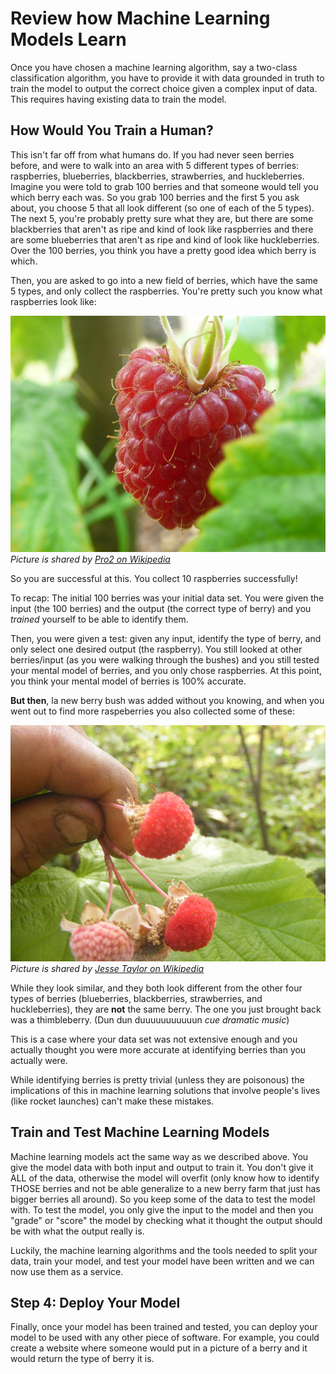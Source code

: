 # Review how Machine Learning Models Learn

Once you have chosen a machine learning algorithm, say a two-class classification algorithm, you have to provide it with data grounded in truth to train the model to output the correct choice given a complex input of data. This requires having existing data to train the model. 

## How Would You Train a Human?

This isn't far off from what humans do. If you had never seen berries before, and were to walk into an area with 5 different types of berries: raspberries, blueberries, blackberries, strawberries, and huckleberries. Imagine you were told to grab 100 berries and that someone would tell you which berry each was. So you grab 100 berries and the first 5 you ask about, you choose 5 that all look different (so one of each of the 5 types). The next 5, you're probably pretty sure what they are, but there are some blackberries that aren't as ripe and kind of look like raspberries and there are some blueberries that aren't as ripe and kind of look like huckleberries. Over the 100 berries, you think you have a pretty good idea which berry is which. 

Then, you are asked to go into a new field of berries, which have the same 5 types, and only collect the raspberries. You're pretty such you know what raspberries look like:

![Raspberry Picture](LaunchProject/images/raspberry.jpg)
*Picture is shared by [Pro2 on Wikipedia](https://commons.wikimedia.org/wiki/File:Raspberry.jpg)*

So you are successful at this. You collect 10 raspberries successfully!

To recap: The initial 100 berries was your initial data set. You were given the input (the 100 berries) and the output (the correct type of berry) and you *trained* yourself to be able to identify them. 

Then, you were given a test: given any input, identify the type of berry, and only select one desired output (the raspberry). You still looked at other berries/input (as you were walking through the bushes) and you still tested your mental model of berries, and you only chose raspberries. At this point, you think your mental model of berries is 100% accurate.

**But then**, la new berry bush was added without you knowing, and when you went out to find more raspeberries you also collected some of these:

![Thimbleberry Picture](LaunchProject/images/thimbleberry.jpeg)
*Picture is shared by [Jesse Taylor on Wikipedia](https://commons.wikimedia.org/wiki/File:Thimbleberry_(Rubus_parviflorus)_--_fruits.JPG)*

While they look similar, and they both look different from the other four types of berries (blueberries, blackberries, strawberries, and huckleberries), they are **not** the same berry. The one you just brought back was a thimbleberry. (Dun dun duuuuuuuuuuun *cue dramatic music*)

This is a case where your data set was not extensive enough and you actually thought you were more accurate at identifying berries than you actually were. 

While identifying berries is pretty trivial (unless they are poisonous) the implications of this in machine learning solutions that involve people's lives (like rocket launches) can't make these mistakes. 

## Train and Test Machine Learning Models

Machine learning models act the same way as we described above. You give the model data with both input and output to train it. You don't give it ALL of the data, otherwise the model will overfit (only know how to identify THOSE berries and not be able generalize to a new berry farm that just has bigger berries all around). So you keep some of the data to test the model with. To test the model, you only give the input to the model and then you "grade" or "score" the model by checking what it thought the output should be with what the output really is. 

Luckily, the machine learning algorithms and the tools needed to split your data, train your model, and test your model have been written and we can now use them as a service. 

## Step 4: Deploy Your Model

Finally, once your model has been trained and tested, you can deploy your model to be used with any other piece of software. For example, you could create a website where someone would put in a picture of a berry and it would return the type of berry it is. 